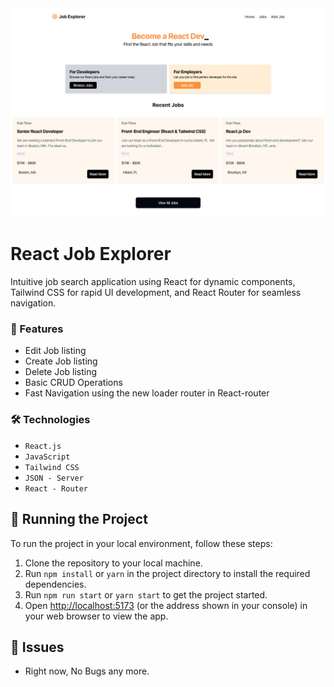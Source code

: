<div align="center"><img src="/public/Jobs-Explorer.png" width="750px" /></div>
<h1 >React Job Explorer</h1>
<p>Intuitive job search application using React for dynamic components, Tailwind CSS for rapid UI development, and React Router for seamless navigation.</p>
<h3>🔩 Features</h3>
<ul>
<li>Edit Job listing</li>
<li>Create Job listing</li>
<li>Delete Job listing</li>
<li>Basic CRUD Operations</li>
<li>Fast Navigation using the new loader router in React-router</li>
</ul>
<h3>🛠 Technologies</h3>

- `React.js`
- `JavaScript`
- `Tailwind CSS`
- `JSON - Server`
- `React - Router`

## 🚦 Running the Project

To run the project in your local environment, follow these steps:

1. Clone the repository to your local machine.
2. Run `npm install` or `yarn` in the project directory to install the required dependencies.
3. Run `npm run start` or `yarn start` to get the project started.
4. Open [http://localhost:5173](http://localhost:5173) (or the address shown in your console) in your web browser to view the app.

## 🐞 Issues

- Right now, No Bugs any more.
